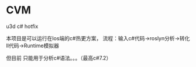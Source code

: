 # CVM
u3d c# hotfix 

本项目是可以运行在Ios端的c#热更方案，
流程：输入c#代码->roslyn分析->转化Il代码->Runtime模拟器


但目前
只能用于分析c#语法。。。（最高c#7.2）
